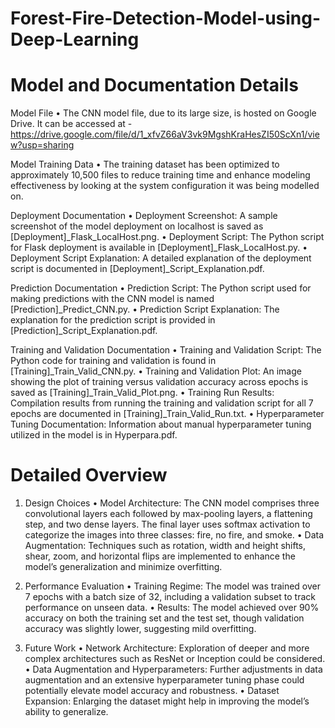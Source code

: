 # Forest-Fire-Detection-Model-using-Deep-Learning

# Model and Documentation Details
Model File
•	The CNN model file, due to its large size, is hosted on Google Drive. It can be accessed at - https://drive.google.com/file/d/1_xfvZ66aV3vk9MgshKraHesZI50ScXn1/view?usp=sharing

Model Training Data
•	The training dataset has been optimized to approximately 10,500 files to reduce training time and enhance modeling effectiveness by looking at the system configuration it was being modelled on.

Deployment Documentation
•	Deployment Screenshot: A sample screenshot of the model deployment on localhost is saved as [Deployment]_Flask_LocalHost.png.
•	Deployment Script: The Python script for Flask deployment is available in [Deployment]_Flask_LocalHost.py.
•	Deployment Script Explanation: A detailed explanation of the deployment script is documented in [Deployment]_Script_Explanation.pdf.

Prediction Documentation
•	Prediction Script: The Python script used for making predictions with the CNN model is named [Prediction]_Predict_CNN.py.
•	Prediction Script Explanation: The explanation for the prediction script is provided in [Prediction]_Script_Explanation.pdf.

Training and Validation Documentation
•	Training and Validation Script: The Python code for training and validation is found in [Training]_Train_Valid_CNN.py.
•	Training and Validation Plot: An image showing the plot of training versus validation accuracy across epochs is saved as [Training]_Train_Valid_Plot.png.
•	Training Run Results: Compilation results from running the training and validation script for all 7 epochs are documented in [Training]_Train_Valid_Run.txt.
•	Hyperparameter Tuning Documentation: Information about manual hyperparameter tuning utilized in the model is in Hyperpara.pdf.

# Detailed Overview
1. Design Choices
•	Model Architecture: The CNN model comprises three convolutional layers each followed by max-pooling layers, a flattening step, and two dense layers. The final layer uses softmax activation to categorize the images into three classes: fire, no fire, and smoke.
•	Data Augmentation: Techniques such as rotation, width and height shifts, shear, zoom, and horizontal flips are implemented to enhance the model’s generalization and minimize overfitting.

3. Performance Evaluation
•	Training Regime: The model was trained over 7 epochs with a batch size of 32, including a validation subset to track performance on unseen data.
•	Results: The model achieved over 90% accuracy on both the training set and the test set, though validation accuracy was slightly lower, suggesting mild overfitting.

3. Future Work
•	Network Architecture: Exploration of deeper and more complex architectures such as ResNet or Inception could be considered.
•	Data Augmentation and Hyperparameters: Further adjustments in data augmentation and an extensive hyperparameter tuning phase could potentially elevate model accuracy and robustness.
•	Dataset Expansion: Enlarging the dataset might help in improving the model’s ability to generalize.

